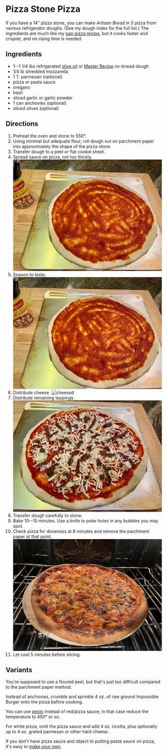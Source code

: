[noKnead]: ../indices/noKnead.html
[photographed]: ../indices/photographed.html

# Pizza Stone Pizza

If you have a 14" pizza stone, you can make _Artisan Bread in 5_ pizza from various refrigerator doughs.  (See my dough index for the full list.)  The ingredients are much like my [pan pizza recipe](../bread/panPizza.md), but it cooks faster and crispier, and no rising time is needed.

## Ingredients

* 1--1 1/4 lbs refrigerated [olive oil](../bread/oliveOil.md) or [Master Recipe](../bread/master.md) no-knead dough
* 1/4 lb shredded mozzarella
* 1 T. parmesan (optional)
* pizza or pasta sauce
* oregano
* basil
* sliced garlic or garlic powder
* 1 can anchovies (optional)
* sliced olives (optional)


## Directions

1. Preheat the oven and stone to 550°.
2. Using minimal but adequate flour, roll dough out on parchment paper into approximately the shape of the pizza stone.
3. Transfer dough to a peel or flat cookie sheet.
3. Spread sauce on pizza, not too thickly.  ![sauced](../images/pizza_sauced.png)
4. Season to taste.  ![spiced](../images/pizza_spiced.png)
5. Distribute cheese.  ![cheesed](../images/pizza_cheeed.png)
6. Distribute remaining toppings.  ![topped](../images/pizza_topped.png)
7. Transfer dough carefully to stone.
7. Bake 10--15 minutes.  Use a knife to poke holes in any bubbles you may spot.
8. Check pizza for doneness at 8 minutes and remove the parchment paper at that point.  ![cooked](../images/pizza_cooked.png)
9. Let cool 5 minutes before slicing.

## Variants

You're supposed to use a floured peel, but that's just too difficult compared to the parchment paper method.

Instead of anchovies, crumble and sprinkle 4 oz. of raw ground Impossible Burger onto the pizza before cooking.

You can use [pesto](https://web.archive.org/web/20180118035738/https://www.crazyforcrust.com/caramelized-onion-pesto-flatbread-pizza/) instead of red/pizza sauce; in that case reduce the temperature to 450° or so.

For white pizza, omit the pizza sauce and add 4 oz. ricotta, plus optionally up to 4 oz. grated parmesan or other hard cheese.

If you don't have pizza sauce and object to putting pasta sauce on pizza, it's easy to [make your own]().
